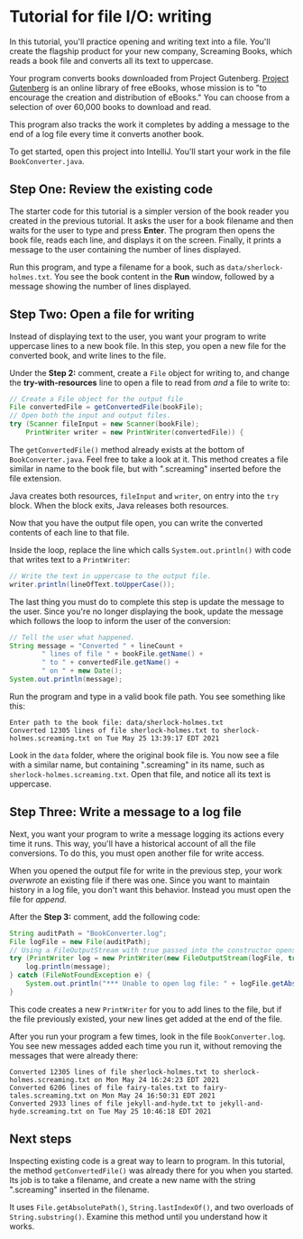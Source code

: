 # Tutorial for file I/O: writing

In this tutorial, you'll practice opening and writing text into a file. You'll create the flagship product for your new company, Screaming Books, which reads a book file and converts all its text to uppercase.

Your program converts books downloaded from Project Gutenberg. [Project Gutenberg](https://www.gutenberg.org/) is an online library of free eBooks, whose mission is to "to encourage the creation and distribution of eBooks." You can choose from a selection of over 60,000 books to download and read.

This program also tracks the work it completes by adding a message to the end of a log file every time it converts another book.

To get started, open this project into IntelliJ. You'll start your work in the file `BookConverter.java`.

## Step One: Review the existing code

The starter code for this tutorial is a simpler version of the book reader you created in the previous tutorial. It asks the user for a book filename and then waits for the user to type and press **Enter**. The program then opens the book file, reads each line, and displays it on the screen. Finally, it prints a message to the user containing the number of lines displayed.

Run this program, and type a filename for a book, such as `data/sherlock-holmes.txt`. You see the book content in the **Run** window, followed by a message showing the number of lines displayed.

## Step Two: Open a file for writing

Instead of displaying text to the user, you want your program to write uppercase lines to a new book file. In this step, you open a new file for the converted book, and write lines to the file.

Under the **Step 2:** comment, create a `File` object for writing to, and change the **try-with-resources** line to open a file to read from *and* a file to write to:

```java
// Create a File object for the output file
File convertedFile = getConvertedFile(bookFile);
// Open both the input and output files.
try (Scanner fileInput = new Scanner(bookFile);
    PrintWriter writer = new PrintWriter(convertedFile)) {
```

The `getConvertedFile()` method already exists at the bottom of `BookConverter.java`. Feel free to take a look at it. This method creates a file similar in name to the book file, but with ".screaming" inserted before the file extension.

Java creates both resources, `fileInput` and `writer`, on entry into the `try` block. When the block exits, Java releases both resources.

Now that you have the output file open, you can write the converted contents of each line to that file.

Inside the loop, replace the line which calls `System.out.println()` with code that writes text to a `PrintWriter`:

```java
// Write the text in uppercase to the output file.
writer.println(lineOfText.toUpperCase());
```

The last thing you must do to complete this step is update the message to the user. Since you're no longer displaying the book, update the message which follows the loop to inform the user of the conversion:

```java
// Tell the user what happened.
String message = "Converted " + lineCount +
        " lines of file " + bookFile.getName() +
        " to " + convertedFile.getName() +
        " on " + new Date();
System.out.println(message);
```

Run the program and type in a valid book file path. You see something like this:

```
Enter path to the book file: data/sherlock-holmes.txt
Converted 12305 lines of file sherlock-holmes.txt to sherlock-holmes.screaming.txt on Tue May 25 13:39:17 EDT 2021
```

Look in the `data` folder, where the original book file is. You now see a file with a similar name, but containing ".screaming" in its name, such as `sherlock-holmes.screaming.txt`. Open that file, and notice all its text is uppercase.

## Step Three: Write a message to a log file

Next, you want your program to write a message logging its actions every time it runs. This way, you'll have a historical account of all the file conversions. To do this, you must open another file for write access.

When you opened the output file for write in the previous step, your work *overwrote* an existing file if there was one. Since you want to maintain history in a log file, you don't want this behavior. Instead you must open the file for *append*.

After the **Step 3:** comment, add the following code:

```java
String auditPath = "BookConverter.log";
File logFile = new File(auditPath);
// Using a FileOutputStream with true passed into the constructor opens the file for append.
try (PrintWriter log = new PrintWriter(new FileOutputStream(logFile, true))) {
    log.println(message);
} catch (FileNotFoundException e) {
    System.out.println("*** Unable to open log file: " + logFile.getAbsolutePath());
}
```

This code creates a new `PrintWriter` for you to add lines to the file, but if the file previously existed, your new lines get added at the end of the file.

After you run your program a few times, look in the file `BookConverter.log`. You see new messages added each time you run it, without removing the messages that were already there:

```
Converted 12305 lines of file sherlock-holmes.txt to sherlock-holmes.screaming.txt on Mon May 24 16:24:23 EDT 2021
Converted 6206 lines of file fairy-tales.txt to fairy-tales.screaming.txt on Mon May 24 16:50:31 EDT 2021
Converted 2933 lines of file jekyll-and-hyde.txt to jekyll-and-hyde.screaming.txt on Tue May 25 10:46:18 EDT 2021
```

## Next steps

Inspecting existing code is a great way to learn to program. In this tutorial, the method `getConvertedFile()` was already there for you when you started. Its job is to take a filename, and create a new name with the string ".screaming" inserted in the filename.

It uses `File.getAbsolutePath()`, `String.lastIndexOf()`, and two overloads of `String.substring()`. Examine this method until you understand how it works.